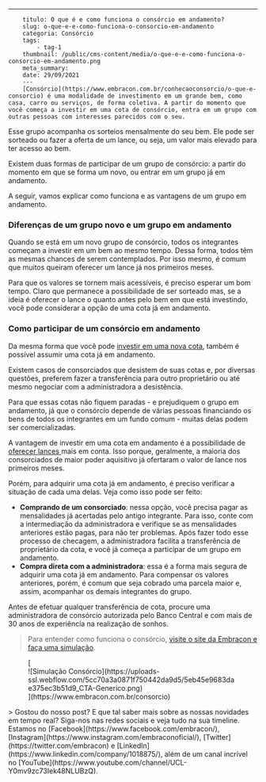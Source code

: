 ---
        titulo: O que é e como funciona o consórcio em andamento?
        slug: o-que-e-e-como-funciona-o-consorcio-em-andamento
        categoria: Consórcio
        tags:
            - tag-1
        thumbnail: /public/cms-content/media/o-que-e-e-como-funciona-o-consorcio-em-andamento.png
        meta_summary: 
        date: 29/09/2021
        ---
        [Consórcio](https://www.embracon.com.br/conhecaoconsorcio/o-que-e-consorcio) é uma modalidade de investimento em um grande bem, como casa, carro ou serviços, de forma coletiva. A partir do momento que você começa a investir em uma cota de consórcio, entra em um grupo com outras pessoas com interesses parecidos com o seu.

Esse grupo acompanha os sorteios mensalmente do seu bem. Ele pode ser sorteado ou fazer a oferta de um lance, ou seja, um valor mais elevado para ter acesso ao bem.

Existem duas formas de participar de um grupo de consórcio: a partir do momento em que se forma um novo, ou entrar em um grupo já em andamento.

A seguir, vamos explicar como funciona e as vantagens de um grupo em andamento.

### Diferenças de um grupo novo e um grupo em andamento

Quando se está em um novo grupo de consórcio, todos os integrantes começam a investir em um bem ao mesmo tempo. Dessa forma, todos têm as mesmas chances de serem contemplados. Por isso mesmo, é comum que muitos queiram oferecer um lance já nos primeiros meses.

Para que os valores se tornem mais acessíveis, é preciso esperar um bom tempo. Claro que permanece a possibilidade de ser sorteado mas, se a ideia é oferecer o lance o quanto antes pelo bem em que está investindo, você pode considerar a opção de uma cota já em andamento.

### Como participar de um consórcio em andamento

Da mesma forma que você pode [investir em uma nova cota](https://www.embracon.com.br/conhecaoconsorcio/o-que-e-a-cota-de-consorcio), também é possível assumir uma cota já em andamento.

Existem casos de consorciados que desistem de suas cotas e, por diversas questões, preferem fazer a transferência para outro proprietário ou até mesmo negociar com a administradora a desistência.

Para que essas cotas não fiquem paradas - e prejudiquem o grupo em andamento, já que o consórcio depende de várias pessoas financiando os bens de todos os integrantes em um fundo comum - muitas delas podem ser comercializadas.

A vantagem de investir em uma cota em andamento é a possibilidade de [oferecer lances ](https://www.embracon.com.br/conhecaoconsorcio/o-que-e-o-lance)mais em conta. Isso porque, geralmente, a maioria dos consorciados de maior poder aquisitivo já ofertaram o valor de lance nos primeiros meses.

Porém, para adquirir uma cota já em andamento, é preciso verificar a situação de cada uma delas. Veja como isso pode ser feito:

- **Comprando de um consorciado**: nessa opção, você precisa pagar as mensalidades já acertadas pelo antigo integrante. Para isso, conte com a intermediação da administradora e verifique se as mensalidades anteriores estão pagas, para não ter problemas. Após fazer todo esse processo de checagem, a administradora facilita a transferência de proprietário da cota, e você já começa a participar de um grupo em andamento.
- **Compra direta com a administradora**: essa é a forma mais segura de adquirir uma cota já em andamento. Para compensar os valores anteriores, porém, é comum que seja cobrado uma parcela maior e, assim, acompanhar os demais integrantes do grupo.

  
Antes de efetuar qualquer transferência de cota, procure uma administradora de consórcio autorizada pelo Banco Central e com mais de 30 anos de experiência na realização de sonhos.

> Para entender como funciona o consórcio, [visite o site da Embracon e faça uma simulação](https://www.embracon.com.br/).

<figure class="w-richtext-figure-type-image w-richtext-align-center">[<div>![Simulação Consórcio](https://uploads-ssl.webflow.com/5cc70a3a0871f750442da9d5/5eb45e9683dae375ec3b51d9_CTA-Generico.png)</div>](https://www.embracon.com.br/consorcio)</figure>> Gostou do nosso post? E que tal saber mais sobre as nossas novidades em tempo real? Siga-nos nas redes sociais e veja tudo na sua timeline. Estamos no [Facebook](https://www.facebook.com/embracon/), [Instagram](https://www.instagram.com/embraconoficial/), [Twitter](https://twitter.com/embracon) e [LinkedIn](https://www.linkedin.com/company/1018875/), além de um canal incrível no [YouTube](https://www.youtube.com/channel/UCL-Y0mv9zc73Iek48NLUBzQ).
        